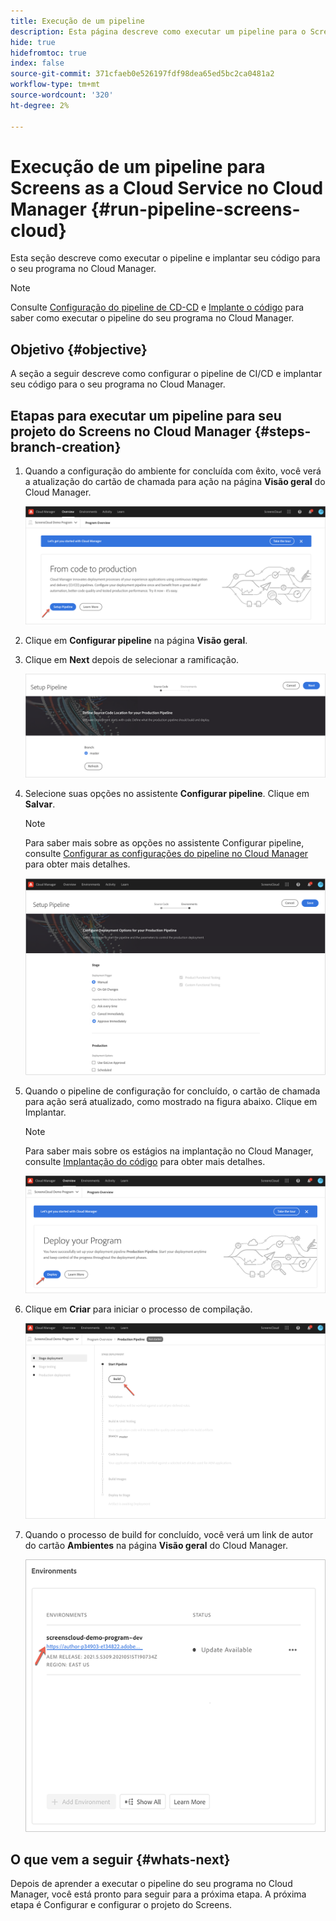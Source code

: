 ```yaml
---
title: Execução de um pipeline
description: Esta página descreve como executar um pipeline para o Screens como Cloud Service no Cloud Manager.
hide: true
hidefromtoc: true
index: false
source-git-commit: 371cfaeb0e526197fdf98dea65ed5bc2ca0481a2
workflow-type: tm+mt
source-wordcount: '320'
ht-degree: 2%

---
```



# Execução de um pipeline para Screens as a Cloud Service no Cloud Manager {#run-pipeline-screens-cloud}

Esta seção descreve como executar o pipeline e implantar seu código para o seu programa no Cloud Manager.

>[!NOTE]
>Consulte [Configuração do pipeline de CD-CD](https://experienceleague.adobe.com/docs/experience-manager-cloud-service/implementing/using-cloud-manager/configure-pipeline.html?lang=en) e [Implante o código](https://experienceleague.adobe.com/docs/experience-manager-cloud-service/implementing/using-cloud-manager/deploy-code.html?lang=en) para saber como executar o pipeline do seu programa no Cloud Manager.

## Objetivo {#objective}

A seção a seguir descreve como configurar o pipeline de CI/CD e implantar seu código para o seu programa no Cloud Manager.

## Etapas para executar um pipeline para seu projeto do Screens no Cloud Manager {#steps-branch-creation}

1. Quando a configuração do ambiente for concluída com êxito, você verá a atualização do cartão de chamada para ação na página **Visão geral** do Cloud Manager.

   ![imagem](/help/screens-cloud/assets/onboarding/add-environ3.png)

1. Clique em **Configurar pipeline** na página **Visão geral**.

1. Clique em **Next** depois de selecionar a ramificação.

   ![imagem](/help/screens-cloud/assets/onboarding/run-pipeline1.png)

1. Selecione suas opções no assistente **Configurar pipeline**. Clique em **Salvar**.

   >[!NOTE]
   >Para saber mais sobre as opções no assistente Configurar pipeline, consulte [Configurar as configurações do pipeline no Cloud Manager](https://experienceleague.adobe.com/docs/experience-manager-cloud-service/implementing/using-cloud-manager/configure-pipeline.html?lang=en) para obter mais detalhes.

   ![imagem](/help/screens-cloud/assets/onboarding/run-pipeline2-a.png)

1. Quando o pipeline de configuração for concluído, o cartão de chamada para ação será atualizado, como mostrado na figura abaixo. Clique em Implantar.

   >[!NOTE]
   >Para saber mais sobre os estágios na implantação no Cloud Manager, consulte [Implantação do código](https://experienceleague.adobe.com/docs/experience-manager-cloud-service/implementing/using-cloud-manager/deploy-code.html?lang=en) para obter mais detalhes.

   ![imagem](/help/screens-cloud/assets/onboarding/run-pipeline3.png)

1. Clique em **Criar** para iniciar o processo de compilação.

   ![imagem](/help/screens-cloud/assets/onboarding/run-pipeline4.png)

1. Quando o processo de build for concluído, você verá um link de autor do cartão **Ambientes** na página **Visão geral** do Cloud Manager.

   ![imagem](/help/screens-cloud/assets/onboarding/run-pipeline5.png)

## O que vem a seguir {#whats-next}

Depois de aprender a executar o pipeline do seu programa no Cloud Manager, você está pronto para seguir para a próxima etapa. A próxima etapa é Configurar e configurar o projeto do Screens.